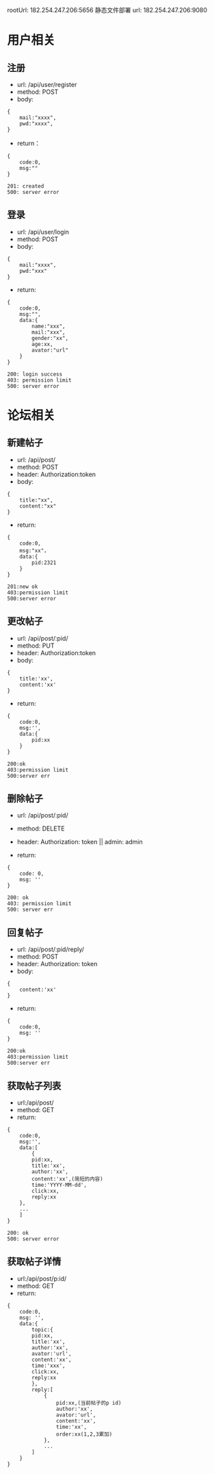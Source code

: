rootUrl: 182.254.247.206:5656
静态文件部署 url: 182.254.247.206:9080

# 用户相关

## 注册
- url: /api/user/register
- method: POST
- body: 

```
{
	mail:"xxxx",
	pwd:"xxxx",
}
``` 

- return：

```
{
	code:0,
	msg:""
}
```

```
201: created
500: server error
```

## 登录
- url: /api/user/login
- method: POST
- body: 

```
{
	mail:"xxxx",
	pwd:"xxx"
}
```

- return:

```
{
	code:0,
	msg:"",
	data:{
		name:"xxx",
		mail:"xxx",
		gender:"xx",
		age:xx,
		avator:"url"	
	}
}
```

```
200: login success
403: permission limit
500: server error
```

# 论坛相关

## 新建帖子
- url: /api/post/
- method: POST
- header: Authorization:token
- body:

```
{
	title:"xx",
	content:"xx"
}
```

- return:

```
{
	code:0,
	msg:"xx"，
	data:{
		pid:2321
	}
}
```

```
201:new ok
403:permission limit
500:server error
```

## 更改帖子
- url: /api/post/:pid/
- method: PUT
- header: Authorization:token 
- body:

```
{
	title:'xx',
	content:'xx'
}
```

- return:

```
{
	code:0,
	msg:'',
	data:{
		pid:xx
	}
}
```

```
200:ok
403:permission limit
500:server err
```

## 删除帖子
- url: /api/post/:pid/
- method: DELETE
- header: Authorization: token || admin: admin

- return:

```
{
	code: 0,
	msg: ''
}
```

```
200: ok
403: permission limit
500: server err
```



## 回复帖子 
- url: /api/post/:pid/reply/
- method: POST
- header: Authorization: token
- body:

```
{
	content:'xx'
}
```

- return:

```
{
	code:0,
	msg: ''
}
```

```
200:ok
403:permission limit
500:server err
```

## 获取帖子列表
- url:/api/post/
- method: GET
- return:

```
{
	code:0,
	msg:'',
	data:[
		{
		pid:xx,
		title:'xx',
		author:'xx',
		content:'xx',(简短的内容)
		time:'YYYY-MM-dd',
		click:xx,
		reply:xx
	},
	...
	]
}
```

```
200: ok
500: server error
```

## 获取帖子详情
- url:/api/post/p:id/
- method: GET
- return:

```
{
	code:0,
	msg: '',
	data:{
		topic:{
		pid:xx,
		title:'xx',
		author:'xx',
		avator:'url',
		content:'xx',
		time:'xxx',
		click:xx,
		reply:xx
		},
		reply:[
			{
				pid:xx,(当前帖子的p id)
				author:'xx',
				avator:'url',
				content:'xx',
				time:'xx',
				order:xx(1,2,3累加)
			},
			...
		]
	}	
}
```

